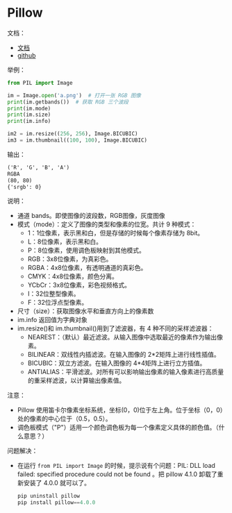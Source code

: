 # Pillow

文档：


- [文档](https://pillow.readthedocs.io/en/3.1.x/index.html)
- [github](https://github.com/python-pillow/Pillow)


举例：


```py
from PIL import Image

im = Image.open('a.png')  # 打开一张 RGB 图像
print(im.getbands())  # 获取 RGB 三个波段
print(im.mode)
print(im.size)
print(im.info)

im2 = im.resize((256, 256), Image.BICUBIC)
im3 = im.thumbnail((100, 100), Image.BICUBIC)
```

输出：

```txt
('R', 'G', 'B', 'A')
RGBA
(80, 80)
{'srgb': 0}
```

说明：

- 通道 bands。即使图像的波段数，RGB图像，灰度图像
- 模式（mode）：定义了图像的类型和像素的位宽。共计 9 种模式：
  - 1：1位像素，表示黑和白，但是存储的时候每个像素存储为 8bit。
  - L：8位像素，表示黑和白。
  - P：8位像素，使用调色板映射到其他模式。
  - RGB：3x8位像素，为真彩色。
  - RGBA：4x8位像素，有透明通道的真彩色。
  - CMYK：4x8位像素，颜色分离。
  - YCbCr：3x8位像素，彩色视频格式。
  - I：32位整型像素。
  - F：32位浮点型像素。
- 尺寸（size）：获取图像水平和垂直方向上的像素数
- im.info 返回值为字典对象
- im.resize()和 im.thumbnail()用到了滤波器，有 4 种不同的采样滤波器：
  - NEAREST：（默认）最近滤波。从输入图像中选取最近的像素作为输出像素。
  - BILINEAR：双线性内插滤波。在输入图像的 2*2矩阵上进行线性插值。
  - BICUBIC：双立方滤波。在输入图像的 4*4矩阵上进行立方插值。
  - ANTIALIAS：平滑滤波。对所有可以影响输出像素的输入像素进行高质量的重采样滤波，以计算输出像素值。


注意：

- Pillow 使用笛卡尔像素坐标系统，坐标(0，0)位于左上角。位于坐标（0，0）处的像素的中心位于（0.5，0.5）。
- 调色板模式（"P"）适用一个颜色调色板为每一个像素定义具体的颜色值。（什么意思？）


问题解决：

- 在运行 `from PIL import Image` 的时候，提示说有个问题：PIL: DLL load failed: specified procedure could not be found 。把 pillow 4.1.0 卸载了重新安装了 4.0.0 就可以了。
  ```Python
  pip uninstall pillow
  pip install pillow==4.0.0
  ```
